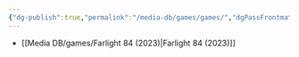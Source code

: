 ```yaml
---
{"dg-publish":true,"permalink":"/media-db/games/games/","dgPassFrontmatter":true,"noteIcon":"1","created":"2023-12-10T09:57:17.808+05:30","updated":"2023-12-10T09:57:45.470+05:30"}
---
```




- [[Media DB/games/Farlight 84 (2023)\|Farlight 84 (2023)]]


